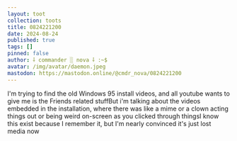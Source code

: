 ```yaml
---
layout: toot
collection: toots
title: 0824221200
date: 2024-08-24
published: true
tags: []
pinned: false
author: ⸸ commander ░ nova ⸸ :~$
avatar: /img/avatar/daemon.jpeg
mastodon: https://mastodon.online/@cmdr_nova/0824221200
---
```


I'm trying to find the old Windows 95 install videos, and all youtube wants to give me is the Friends related stuffBut i'm talking about the videos embedded in the installation, where there was like a mime or a clown acting things out or being weird on-screen as you clicked through thingsI know this exist because I remember it, but I'm nearly convinced it's just lost media now
